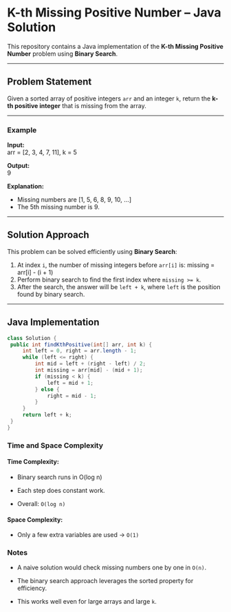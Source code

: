 # K-th Missing Positive Number – Java Solution  

This repository contains a Java implementation of the **K-th Missing Positive Number** problem using **Binary Search**.  

---

## Problem Statement  

Given a sorted array of positive integers `arr` and an integer `k`, return the **k-th positive integer** that is missing from the array.  

---

### Example  

**Input:**  
arr = [2, 3, 4, 7, 11], k = 5  

**Output:**  
9  

**Explanation:**  
- Missing numbers are [1, 5, 6, 8, 9, 10, …]  
- The 5th missing number is 9.  

---

## Solution Approach  

This problem can be solved efficiently using **Binary Search**:  

1. At index `i`, the number of missing integers before `arr[i]` is: missing = arr[i] - (i + 1)
2. Perform binary search to find the first index where `missing >= k`.  
3. After the search, the answer will be `left + k`, where `left` is the position found by binary search.  

---

## Java Implementation  

```java
class Solution {
 public int findKthPositive(int[] arr, int k) {
     int left = 0, right = arr.length - 1;
     while (left <= right) {
         int mid = left + (right - left) / 2;
         int missing = arr[mid] - (mid + 1);
         if (missing < k) {
             left = mid + 1;
         } else {
             right = mid - 1;
         }
     }
     return left + k;
 }
}
```

### Time and Space Complexity
#### Time Complexity:

- Binary search runs in O(log n)

- Each step does constant work.

- Overall: `O(log n)`

#### Space Complexity:

- Only a few extra variables are used → `O(1)`

### Notes

- A naive solution would check missing numbers one by one in `O(n)`.

- The binary search approach leverages the sorted property for efficiency.

- This works well even for large arrays and large `k`.